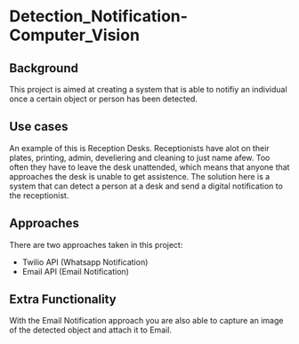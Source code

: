 # Detection_Notification-Computer_Vision


## Background
This project is aimed at creating a system that is able to notifiy an individual once a certain object or person has been detected. 

## Use cases
An example of this is Reception Desks. Receptionists have alot on their plates, printing, admin, develiering and cleaning to just name afew. Too often they have to leave the desk unattended, which means that anyone that approaches the desk is unable to get assistence. The solution here is a system that can detect a person at a desk and send a digital notification to the receptionist. 

## Approaches
There are two approaches taken in this project: 

  - Twilio API (Whatsapp Notification)
  - Email API (Email Notification)

## Extra Functionality 
With the Email Notification approach you are also able to capture an image of the detected object and attach it to Email. 
